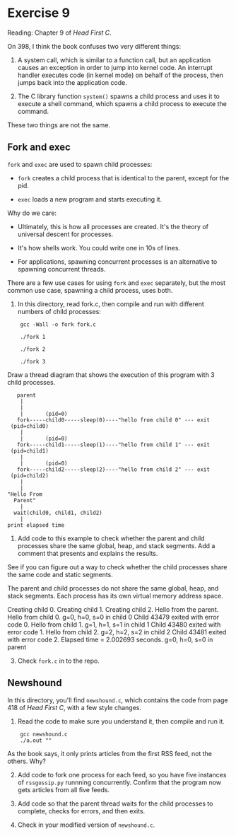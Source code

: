 # Exercise 9

Reading: Chapter 9 of *Head First C*.

On 398, I think the book confuses two very different things:

1) A system call, which is similar to a function call, but an
application causes an exception in order to jump into kernel code.  An
interrupt handler executes code (in kernel mode) on behalf of the
process, then jumps back into the application code.

2) The C library function `system()` spawns a child process and uses it
to execute a shell command, which spawns a child process to execute
the command.

These two things are not the same.

## Fork and exec

`fork` and `exec` are used to spawn child processes:

* `fork` creates a child process that is identical to the parent,
except for the pid.

* `exec` loads a new program and starts executing it.

Why do we care:

* Ultimately, this is how all processes are created.  It's the theory
of universal descent for processes.

* It's how shells work.  You could write one in 10s of lines.

* For applications, spawning concurrent processes is an alternative
to spawning concurrent threads.

There are a few use cases for using `fork` and `exec` separately, but the
most common use case, spawning a child process, uses both.

1) In this directory, read fork.c, then compile and run with different
numbers of child processes:

```
    gcc -Wall -o fork fork.c
    
    ./fork 1
    
    ./fork 2
    
    ./fork 3
```

Draw a thread diagram that shows the execution of this program with 3 child
processes.

       parent
        |
        |
        |       (pid=0)
       fork-----child0-----sleep(0)----"hello from child 0" --- exit
     (pid=child0) 
        |          
        |       (pid=0)
       fork-----child1-----sleep(1)----"hello from child 1" --- exit
     (pid=child1) 
        |
        |       (pid=0)
       fork-----child2-----sleep(2)----"hello from child 2" --- exit
     (pid=child2)   
        |
        |
    "Hello From
      Parent"
        |
      wait(child0, child1, child2)
        |
    print elapsed time


1) Add code to this example to check whether the parent
and child processes share the same global, heap, and stack segments.
Add a comment that presents and explains the results.

See if you can figure out a way to check whether the child
processes share the same code and static segments.

The parent and child processes do not share the same global, heap, and stack segments.
Each process has its own virtual memory address space.

Creating child 0.
Creating child 1.
Creating child 2.
Hello from the parent.
Hello from child 0.
g=0, h=0, s=0 in child 0
Child 43479 exited with error code 0.
Hello from child 1.
g=1, h=1, s=1 in child 1
Child 43480 exited with error code 1.
Hello from child 2.
g=2, h=2, s=2 in child 2
Child 43481 exited with error code 2.
Elapsed time = 2.002693 seconds.
g=0, h=0, s=0 in parent

3) Check `fork.c` in to the repo.


## Newshound

In this directory, you'll find `newshound.c`, which contains the code from
page 418 of *Head First C*, with a few style changes.

1) Read the code to make sure you understand it, then compile and run it.

```
    gcc newshound.c
    ./a.out ""
```

As the book says, it only prints articles from the first RSS feed, not the
others.  Why?

2) Add code to fork one process for each feed, so you have five instances
of `rssgossip.py` runnning concurrently.  Confirm that the program now gets
articles from all five feeds.

3) Add code so that the parent thread waits for the child processes to complete,
checks for errors, and then exits.

4) Check in your modified version of `newshound.c`.
